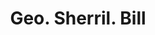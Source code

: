 ---
doi: 10.7916/D8Z62156
date_other: '1890'
date_other_textual: 1890-1899
form: printed ephemera
genre:
- Invoices
name:
- Geo. Sherril
object_in_context_url: https://biggert.cul.columbia.edu/items/view/ave_biggert_01193
subject_hierarchical_geographic:
- Sandy Hill, New York, United States
subject_name:
- Geo. Sherril
title: Geo. Sherril. Bill
sort_title: Geo. Sherril. Bill
call_number: ave_biggert_01193
coordinates:
- 43.30222222222222,-73.58055555555555
pid: ave_biggert_01193
identifiers: ave_biggert_01193
thumbnail: https://derivativo-3.library.columbia.edu/iiif/2/ldpd:343394/full/!256,256/0/native.jpg
permalink: "/items/ave_biggert_01193/"
layout: iiif-image-page
---